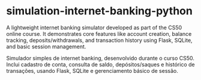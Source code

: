 # simulation-internet-banking-python
A lightweight internet banking simulator developed as part of the CS50 online course. It demonstrates core features like account creation, balance tracking, deposits/withdrawals, and transaction history using Flask, SQLite, and basic session management.

Simulador simples de internet banking, desenvolvido durante o curso CS50. Inclui cadastro de conta, consulta de saldo, depósitos/saques e histórico de transações, usando Flask, SQLite e gerenciamento básico de sessão.

